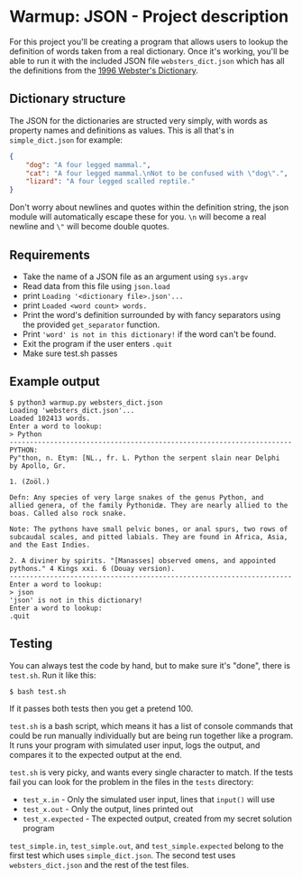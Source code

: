 # Warmup: JSON - Project description
For this project you'll be creating a program that allows users to lookup the definition of words taken from a real dictionary. Once it's working, you'll be able to run it with the included JSON file `websters_dict.json` which has all the definitions from the [1996 Webster's Dictionary](http://www.gutenberg.org/ebooks/673).

## Dictionary structure
The JSON for the dictionaries are structed very simply, with words as property names and definitions as values. This is all that's in `simple_dict.json` for example:

```json
{
    "dog": "A four legged mammal.",
    "cat": "A four legged mammal.\nNot to be confused with \"dog\".",
    "lizard": "A four legged scalled reptile."
}
```

Don't worry about newlines and quotes within the definition string, the json module will automatically escape these for you. `\n` will become a real newline and `\"` will become double quotes.

## Requirements
* Take the name of a JSON file as an argument using `sys.argv`
* Read data from this file using `json.load`
* print `Loading '<dictionary file>.json'...`
* print `Loaded <word count> words.`
* Print the word's definition surrounded by with fancy separators using the provided `get_separator` function.
* Print `'word' is not in this dictionary!` if the word can't be found.
* Exit the program if the user enters `.quit`
* Make sure test.sh passes

## Example output

```
$ python3 warmup.py websters_dict.json
Loading 'websters_dict.json'...
Loaded 102413 words.
Enter a word to lookup:
> Python
----------------------------------------------------------------------
PYTHON:
Py"thon, n. Etym: [NL., fr. L. Python the serpent slain near Delphi
by Apollo, Gr.

1. (Zoöl.)

Defn: Any species of very large snakes of the genus Python, and
allied genera, of the family Pythonidæ. They are nearly allied to the
boas. Called also rock snake.

Note: The pythons have small pelvic bones, or anal spurs, two rows of
subcaudal scales, and pitted labials. They are found in Africa, Asia,
and the East Indies.

2. A diviner by spirits. "[Manasses] observed omens, and appointed
pythons." 4 Kings xxi. 6 (Douay version).
----------------------------------------------------------------------
Enter a word to lookup:
> json
'json' is not in this dictionary!
Enter a word to lookup:
.quit
```

## Testing
You can always test the code by hand, but to make sure it's "done", there is `test.sh`. Run it like this:

```
$ bash test.sh
```

If it passes both tests then you get a pretend 100.

`test.sh` is a bash script, which means it has a list of console commands that could be run manually individually but are being run together like a program. It runs your program with simulated user input, logs the output, and compares it to the expected output at the end.

`test.sh` is very picky, and wants every single character to match. If the tests fail you can look for the problem in the files in the `tests` directory:

* `test_x.in` - Only the simulated user input, lines that `input()` will use
* `test_x.out` - Only the output, lines printed out
* `test_x.expected` - The expected output, created from my secret solution program

`test_simple.in`, `test_simple.out`, and `test_simple.expected` belong to the first test which uses `simple_dict.json`. The second test uses `websters_dict.json` and the rest of the test files. 
